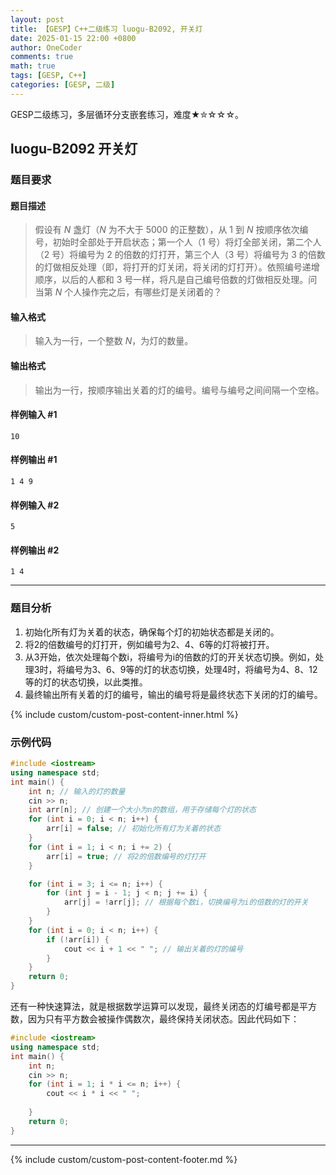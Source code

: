 ```yaml
---
layout: post
title: 【GESP】C++二级练习 luogu-B2092, 开关灯
date: 2025-01-15 22:00 +0800
author: OneCoder
comments: true
math: true
tags: [GESP, C++]
categories: [GESP, 二级]
---
```

GESP二级练习，多层循环分支嵌套练习，难度★✮☆☆☆。

<!--more-->

## luogu-B2092 开关灯

### 题目要求

#### 题目描述

>假设有 $N$ 盏灯（$N$ 为不大于 $5000$ 的正整数），从 $1$ 到 $N$ 按顺序依次编号，初始时全部处于开启状态；第一个人（$1$ 号）将灯全部关闭，第二个人（$2$ 号）将编号为 $2$ 的倍数的灯打开，第三个人（$3$ 号）将编号为 $3$ 的倍数的灯做相反处理（即，将打开的灯关闭，将关闭的灯打开）。依照编号递增顺序，以后的人都和 $3$ 号一样，将凡是自己编号倍数的灯做相反处理。问当第 $N$ 个人操作完之后，有哪些灯是关闭着的？

#### 输入格式

>输入为一行，一个整数 $N$，为灯的数量。

#### 输出格式

>输出为一行，按顺序输出关着的灯的编号。编号与编号之间间隔一个空格。

#### 样例输入 #1

```console
10
```

#### 样例输出 #1

```console
1 4 9
```

#### 样例输入 #2

```console
5
```

#### 样例输出 #2

```console
1 4
```

---

### 题目分析

1. 初始化所有灯为关着的状态，确保每个灯的初始状态都是关闭的。
2. 将2的倍数编号的灯打开，例如编号为2、4、6等的灯将被打开。
3. 从3开始，依次处理每个数i，将编号为i的倍数的灯的开关状态切换。例如，处理3时，将编号为3、6、9等的灯的状态切换，处理4时，将编号为4、8、12等的灯的状态切换，以此类推。
4. 最终输出所有关着的灯的编号，输出的编号将是最终状态下关闭的灯的编号。

{% include custom/custom-post-content-inner.html %}

### 示例代码

```cpp
#include <iostream>
using namespace std;
int main() {
    int n; // 输入的灯的数量
    cin >> n;
    int arr[n]; // 创建一个大小为n的数组，用于存储每个灯的状态
    for (int i = 0; i < n; i++) {
        arr[i] = false; // 初始化所有灯为关着的状态
    }
    for (int i = 1; i < n; i += 2) {
        arr[i] = true; // 将2的倍数编号的灯打开
    }

    for (int i = 3; i <= n; i++) {
        for (int j = i - 1; j < n; j += i) {
            arr[j] = !arr[j]; // 根据每个数i，切换编号为i的倍数的灯的开关
        }
    }
    for (int i = 0; i < n; i++) {
        if (!arr[i]) {
            cout << i + 1 << " "; // 输出关着的灯的编号
        }
    }
    return 0;
}
```

还有一种快速算法，就是根据数学运算可以发现，最终关闭态的灯编号都是平方数，因为只有平方数会被操作偶数次，最终保持关闭状态。因此代码如下：

```cpp
#include <iostream>
using namespace std;
int main() {
    int n;
    cin >> n;
    for (int i = 1; i * i <= n; i++) {
        cout << i * i << " ";
    
    }
    return 0;
}
```

---

{% include custom/custom-post-content-footer.md %}
